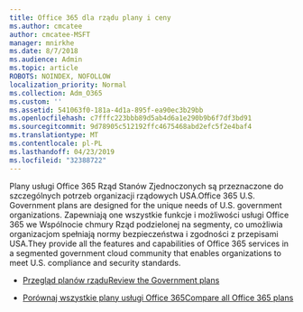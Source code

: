 ```yaml
---
title: Office 365 dla rządu plany i ceny
ms.author: cmcatee
author: cmcatee-MSFT
manager: mnirkhe
ms.date: 8/7/2018
ms.audience: Admin
ms.topic: article
ROBOTS: NOINDEX, NOFOLLOW
localization_priority: Normal
ms.collection: Adm_O365
ms.custom: ''
ms.assetid: 541063f0-181a-4d1a-895f-ea90ec3b29bb
ms.openlocfilehash: c7fffc223bbb89d5ab4d6a1e290b9b6f7df3bd91
ms.sourcegitcommit: 9d78905c512192ffc4675468abd2efc5f2e4baf4
ms.translationtype: MT
ms.contentlocale: pl-PL
ms.lasthandoff: 04/23/2019
ms.locfileid: "32388722"
---
```

<span data-ttu-id="158eb-102">Plany usługi Office 365 Rząd Stanów Zjednoczonych są przeznaczone do szczególnych potrzeb organizacji rządowych USA.</span><span class="sxs-lookup"><span data-stu-id="158eb-102">Office 365 U.S. Government plans are designed for the unique needs of U.S. government organizations.</span></span> <span data-ttu-id="158eb-103">Zapewniają one wszystkie funkcje i możliwości usługi Office 365 we Wspólnocie chmury Rząd podzielonej na segmenty, co umożliwia organizacjom spełniają normy bezpieczeństwa i zgodności z przepisami USA.</span><span class="sxs-lookup"><span data-stu-id="158eb-103">They provide all the features and capabilities of Office 365 services in a segmented government cloud community that enables organizations to meet U.S. compliance and security standards.</span></span>
  
- [<span data-ttu-id="158eb-104">Przegląd planów rządu</span><span class="sxs-lookup"><span data-stu-id="158eb-104">Review the Government plans</span></span>](https://products.office.com/government/compare-office-365-government-plans)
    
- [<span data-ttu-id="158eb-105">Porównaj wszystkie plany usługi Office 365</span><span class="sxs-lookup"><span data-stu-id="158eb-105">Compare all Office 365 plans</span></span>](https://products.office.com/business/compare-more-office-365-for-business-plans)
    

